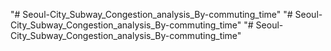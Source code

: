 "# Seoul-City_Subway_Congestion_analysis_By-commuting_time" 
"# Seoul-City_Subway_Congestion_analysis_By-commuting_time" 
"# Seoul-City_Subway_Congestion_analysis_By-commuting_time" 
